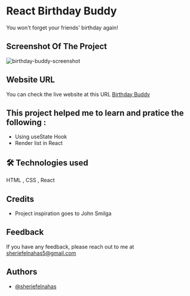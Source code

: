 # React Birthday Buddy

You won't forget your friends' birthday again!

## Screenshot Of The Project

![birthday-buddy-screenshot](https://github.com/SheriefElnahas/react-small-projects/assets/47671429/cbcfe5da-0da1-4042-a88e-d77687d21219)

## Website URL

You can check the live website at this URL [Birthday Buddy](https://sherief-elnahas-react-birthday-buddy.netlify.app/)

## This project helped me to learn and pratice the following :

- Using useState Hook
- Render list in React

## 🛠 Technologies used

HTML , CSS , React

## Credits

- Project inspiration goes to John Smilga

## Feedback

If you have any feedback, please reach out to me at sheriefelnahas5@gmail.com

## Authors

- [@sheriefelnahas](https://github.com/SheriefElnahas)

